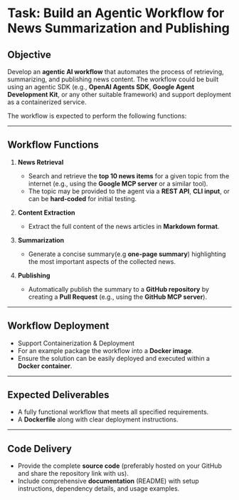 # Task: Build an Agentic Workflow for News Summarization and Publishing

## Objective

Develop an **agentic AI workflow** that automates the process of retrieving, summarizing, and publishing news content. The workflow could be built using an agentic SDK (e.g., **OpenAI Agents SDK**, **Google Agent Development Kit**, or any other suitable framework) and support deployment as a containerized service.

The workflow is expected to perform the following functions:


---


## Workflow Functions

1. **News Retrieval**
   - Search and retrieve the **top 10 news items** for a given topic from the internet (e.g., using the **Google MCP server** or a similar tool).
   - The topic may be provided to the agent via a **REST API**, **CLI input**, or can be **hard-coded** for initial testing.

2. **Content Extraction**
   - Extract the full content of the news articles in **Markdown format**.

3. **Summarization**
   - Generate a concise summary(e.g **one-page summary**) highlighting the most important aspects of the collected news.

4. **Publishing**
   - Automatically publish the summary to a **GitHub repository** by creating a **Pull Request** (e.g., using the **GitHub MCP server**).


---


## Workflow Deployment

- Support Containerization & Deployment
- For an example package the workflow into a **Docker image**.
- Ensure the solution can be easily deployed and executed within a **Docker container**.


---


## Expected Deliverables

- A fully functional workflow that meets all specified requirements.
- A **Dockerfile** along with clear deployment instructions.


---


## Code Delivery

- Provide the complete **source code** (preferably hosted on your GitHub and share the repository link with us).
- Include comprehensive **documentation** (README) with setup instructions, dependency details, and usage examples.
